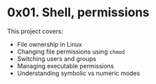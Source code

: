 # 0x01. Shell, permissions

This project covers:

- File ownership in Linux
- Changing file permissions using `chmod`
- Switching users and groups
- Managing executable permissions
- Understanding symbolic vs numeric modes
